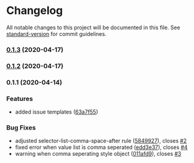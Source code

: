 # Changelog

All notable changes to this project will be documented in this file. See [standard-version](https://github.com/conventional-changelog/standard-version) for commit guidelines.

### [0.1.3](https://github.com/typedigital/stylelint-config-typedigital/compare/v0.1.2...v0.1.3) (2020-04-17)

### [0.1.2](https://github.com/typedigital/stylelint-config-typedigital/compare/v0.1.1...v0.1.2) (2020-04-17)

### 0.1.1 (2020-04-14)


### Features

* added issue templates ([63a7f55](https://github.com/typedigital/stylelint-config-typedigital/commit/63a7f55208812e3331da71f3be12f4628aca847a))


### Bug Fixes

* adjusted selector-list-comma-space-after rule ([5849927](https://github.com/typedigital/stylelint-config-typedigital/commit/5849927b931cda3cc2b4b156b0b454f7dd306611)), closes [#2](https://github.com/typedigital/stylelint-config-typedigital/issues/2)
* fixed error when value list is comma seperated ([edd3e37](https://github.com/typedigital/stylelint-config-typedigital/commit/edd3e37ed54c406ee3dc77c7bbfd90d902b64497)), closes [#4](https://github.com/typedigital/stylelint-config-typedigital/issues/4)
* warning when comma seperating style object ([011afd9](https://github.com/typedigital/stylelint-config-typedigital/commit/011afd95ec98b49cc36b6381f26097de6bed866f)), closes [#3](https://github.com/typedigital/stylelint-config-typedigital/issues/3)
